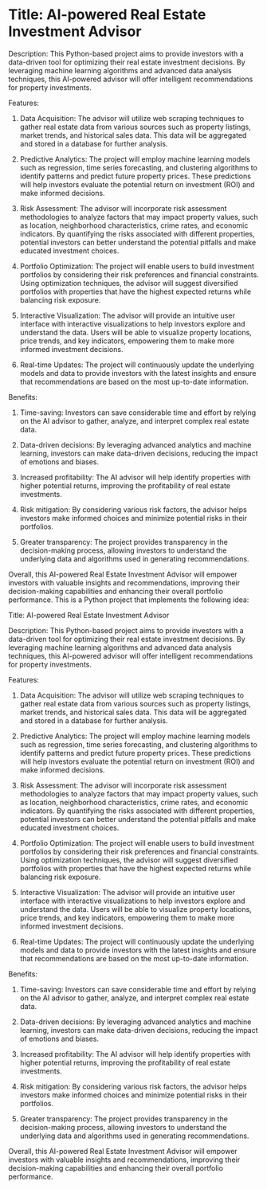 # Title: AI-powered Real Estate Investment Advisor

Description: This Python-based project aims to provide investors with a data-driven tool for optimizing their real estate investment decisions. By leveraging machine learning algorithms and advanced data analysis techniques, this AI-powered advisor will offer intelligent recommendations for property investments.

Features:

1. Data Acquisition: The advisor will utilize web scraping techniques to gather real estate data from various sources such as property listings, market trends, and historical sales data. This data will be aggregated and stored in a database for further analysis.

2. Predictive Analytics: The project will employ machine learning models such as regression, time series forecasting, and clustering algorithms to identify patterns and predict future property prices. These predictions will help investors evaluate the potential return on investment (ROI) and make informed decisions.

3. Risk Assessment: The advisor will incorporate risk assessment methodologies to analyze factors that may impact property values, such as location, neighborhood characteristics, crime rates, and economic indicators. By quantifying the risks associated with different properties, potential investors can better understand the potential pitfalls and make educated investment choices.

4. Portfolio Optimization: The project will enable users to build investment portfolios by considering their risk preferences and financial constraints. Using optimization techniques, the advisor will suggest diversified portfolios with properties that have the highest expected returns while balancing risk exposure.

5. Interactive Visualization: The advisor will provide an intuitive user interface with interactive visualizations to help investors explore and understand the data. Users will be able to visualize property locations, price trends, and key indicators, empowering them to make more informed investment decisions.

6. Real-time Updates: The project will continuously update the underlying models and data to provide investors with the latest insights and ensure that recommendations are based on the most up-to-date information.

Benefits:

1. Time-saving: Investors can save considerable time and effort by relying on the AI advisor to gather, analyze, and interpret complex real estate data.

2. Data-driven decisions: By leveraging advanced analytics and machine learning, investors can make data-driven decisions, reducing the impact of emotions and biases.

3. Increased profitability: The AI advisor will help identify properties with higher potential returns, improving the profitability of real estate investments.

4. Risk mitigation: By considering various risk factors, the advisor helps investors make informed choices and minimize potential risks in their portfolios.

5. Greater transparency: The project provides transparency in the decision-making process, allowing investors to understand the underlying data and algorithms used in generating recommendations.

Overall, this AI-powered Real Estate Investment Advisor will empower investors with valuable insights and recommendations, improving their decision-making capabilities and enhancing their overall portfolio performance.
This is a Python project that implements the following idea:

Title: AI-powered Real Estate Investment Advisor

Description: This Python-based project aims to provide investors with a data-driven tool for optimizing their real estate investment decisions. By leveraging machine learning algorithms and advanced data analysis techniques, this AI-powered advisor will offer intelligent recommendations for property investments.

Features:

1. Data Acquisition: The advisor will utilize web scraping techniques to gather real estate data from various sources such as property listings, market trends, and historical sales data. This data will be aggregated and stored in a database for further analysis.

2. Predictive Analytics: The project will employ machine learning models such as regression, time series forecasting, and clustering algorithms to identify patterns and predict future property prices. These predictions will help investors evaluate the potential return on investment (ROI) and make informed decisions.

3. Risk Assessment: The advisor will incorporate risk assessment methodologies to analyze factors that may impact property values, such as location, neighborhood characteristics, crime rates, and economic indicators. By quantifying the risks associated with different properties, potential investors can better understand the potential pitfalls and make educated investment choices.

4. Portfolio Optimization: The project will enable users to build investment portfolios by considering their risk preferences and financial constraints. Using optimization techniques, the advisor will suggest diversified portfolios with properties that have the highest expected returns while balancing risk exposure.

5. Interactive Visualization: The advisor will provide an intuitive user interface with interactive visualizations to help investors explore and understand the data. Users will be able to visualize property locations, price trends, and key indicators, empowering them to make more informed investment decisions.

6. Real-time Updates: The project will continuously update the underlying models and data to provide investors with the latest insights and ensure that recommendations are based on the most up-to-date information.

Benefits:

1. Time-saving: Investors can save considerable time and effort by relying on the AI advisor to gather, analyze, and interpret complex real estate data.

2. Data-driven decisions: By leveraging advanced analytics and machine learning, investors can make data-driven decisions, reducing the impact of emotions and biases.

3. Increased profitability: The AI advisor will help identify properties with higher potential returns, improving the profitability of real estate investments.

4. Risk mitigation: By considering various risk factors, the advisor helps investors make informed choices and minimize potential risks in their portfolios.

5. Greater transparency: The project provides transparency in the decision-making process, allowing investors to understand the underlying data and algorithms used in generating recommendations.

Overall, this AI-powered Real Estate Investment Advisor will empower investors with valuable insights and recommendations, improving their decision-making capabilities and enhancing their overall portfolio performance.